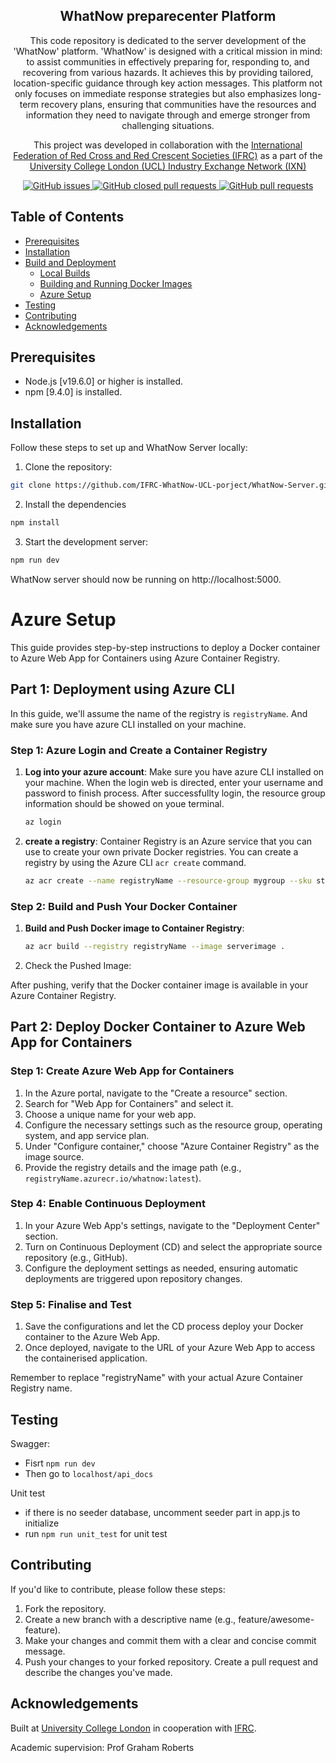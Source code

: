 <p align="center">

  <h2 align="center"> WhatNow preparecenter Platform </h2>
  <p align="center">
    This code repository is dedicated to the server development of the 'WhatNow' platform. 'WhatNow' is designed with a critical mission in mind: to assist communities in effectively preparing for, responding to, and recovering from various hazards. It achieves this by providing tailored, location-specific guidance through key action messages. This platform not only focuses on immediate response strategies but also emphasizes long-term recovery plans, ensuring that communities have the resources and information they need to navigate through and emerge stronger from challenging situations.
  </p>

<p align="center">
   This project was developed in collaboration with the <a href="https://www.ifrc.org/">International Federation of Red Cross and Red Crescent Societies (IFRC)</a> as a part of the <a href="https://www.ucl.ac.uk/computer-science/collaborate/ucl-industry-exchange-network-ucl-ixn">University College London (UCL) Industry Exchange Network (IXN)</a>
</p>

  <p align="center">
    <a href="https://github.com/IFRC-WhatNow-UCL-porject/WhatNow-Server/issues">
      <img alt="GitHub issues" src="https://img.shields.io/github/issues/IFRC-WhatNow-UCL-porject/WhatNow-Server">
    </a>
    <a href="https://github.com/IFRC-WhatNow-UCL-porject/WhatNow-Server/pulls">
      <img alt="GitHub closed pull requests" src="https://img.shields.io/github/issues-pr-closed/IFRC-WhatNow-UCL-porject/WhatNow-Server">
    </a>
     <a href="https://github.com/IFRC-WhatNow-UCL-porject/WhatNow-Server/pulls">
        <img alt="GitHub pull requests" src="https://img.shields.io/github/issues-pr/IFRC-WhatNow-UCL-porject/WhatNow-Server">
    </a>
  </p>
</p>

## Table of Contents

- [Prerequisites](#prerequisites)
- [Installation](#installation)
- [Build and Deployment](#build-and-deployment)
  - [Local Builds](#local-builds)
  - [Building and Running Docker Images](#building-and-running-the-docker-images)
  - [Azure Setup](#azure-setup)
- [Testing](#testing)
- [Contributing](#contributing)
- [Acknowledgements](#acknowledgements)

## Prerequisites

- Node.js [v19.6.0] or higher is installed.
- npm [9.4.0] is installed.

## Installation

Follow these steps to set up and WhatNow Server locally:

1. Clone the repository:

```bash
git clone https://github.com/IFRC-WhatNow-UCL-porject/WhatNow-Server.git
```

2. Install the dependencies

```bash
npm install
```

3. Start the development server:

```bash
npm run dev
```

WhatNow server should now be running on http://localhost:5000.

# Azure Setup

This guide provides step-by-step instructions to deploy a Docker container to Azure Web App for Containers using Azure Container Registry.

## Part 1: Deployment using Azure CLI

In this guide, we'll assume the name of the registry is `registryName`. And make sure you have azure CLI installed on your machine.

### Step 1: Azure Login and Create a Container Registry

1. **Log into your azure account**: Make sure you have azure CLI installed on your machine. When the login web is directed, enter your username and password to finish process. After successfullty login, the resource group information should be showed on youe terminal.

   ```bash
   az login
   ```

2. **create a registry**: Container Registry is an Azure service that you can use to create your own private Docker registries. You can create a registry by using the Azure CLI `acr create` command.

   ```bash
   az acr create --name registryName --resource-group mygroup --sku standard --admin-enabled true
   ```

### Step 2: Build and Push Your Docker Container

1. **Build and Push Docker image to Container Registry**:

   ```bash
   az acr build --registry registryName --image serverimage .
   ```

2. Check the Pushed Image:

After pushing, verify that the Docker container image is available in your Azure Container Registry.

## Part 2: Deploy Docker Container to Azure Web App for Containers

### Step 1: Create Azure Web App for Containers

1. In the Azure portal, navigate to the "Create a resource" section.
2. Search for "Web App for Containers" and select it.
3. Choose a unique name for your web app.
4. Configure the necessary settings such as the resource group, operating system, and app service plan.
5. Under "Configure container," choose "Azure Container Registry" as the image source.
6. Provide the registry details and the image path (e.g., `registryName.azurecr.io/whatnow:latest`).

### Step 4: Enable Continuous Deployment

1. In your Azure Web App's settings, navigate to the "Deployment Center" section.
2. Turn on Continuous Deployment (CD) and select the appropriate source repository (e.g., GitHub).
3. Configure the deployment settings as needed, ensuring automatic deployments are triggered upon repository changes.

### Step 5: Finalise and Test

1. Save the configurations and let the CD process deploy your Docker container to the Azure Web App.
2. Once deployed, navigate to the URL of your Azure Web App to access the containerised application.

Remember to replace "registryName" with your actual Azure Container Registry name.

## Testing

Swagger:

- Fisrt `npm run dev`
- Then go to `localhost/api_docs`

Unit test

- if there is no seeder database, uncomment seeder part in app.js to initialize
- run `npm run unit_test` for unit test

## Contributing

If you'd like to contribute, please follow these steps:

1. Fork the repository.
2. Create a new branch with a descriptive name (e.g., feature/awesome-feature).
3. Make your changes and commit them with a clear and concise commit message.
4. Push your changes to your forked repository.
   Create a pull request and describe the changes you've made.

## Acknowledgements

Built at [University College London](https://www.ucl.ac.uk/) in cooperation with [IFRC](https://www.ifrc.org/).

Academic supervision: Prof Graham Roberts
